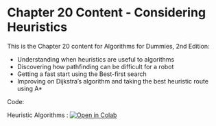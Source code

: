 # Chapter 20 Content - Considering Heuristics
This is the Chapter 20 content for Algorithms for Dummies, 2nd Edition:

*	Understanding when heuristics are useful to algorithms
*	Discovering how pathfinding can be difficult for a robot
*	Getting a fast start using the Best-first search
*	Improving on Dijkstra’s algorithm and taking the best heuristic route using A*

Code:

Heuristic Algorithms : [![Open in Colab](https://colab.research.google.com/assets/colab-badge.svg)](https://colab.research.google.com/github/lmassaron/algo4d_2ed/blob/master/Chapter20/A4D2E%3B%2020%3B%20Heuristic%20Algorithms.ipynb)
